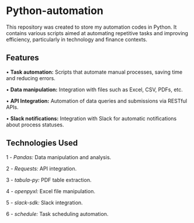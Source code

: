 # Python-automation
This repository was created to store my automation codes in Python. It contains various scripts aimed at automating repetitive tasks and improving efficiency, particularly in technology and finance contexts.

## Features
• **Task automation:** Scripts that automate manual processes, saving time and reducing errors.

• **Data manipulation:** Integration with files such as Excel, CSV, PDFs, etc.

• **API Integration:** Automation of data queries and submissions via RESTful APIs.

• **Slack notifications:** Integration with Slack for automatic notifications about process statuses.
 
## Technologies Used

1 - _Pandas:_ Data manipulation and analysis.

2 - _Requests:_ API integration.

3 - _tabula-py:_ PDF table extraction.

4 - _openpyxl:_ Excel file manipulation.

5 - _slack-sdk:_ Slack integration.

6 - _schedule:_ Task scheduling automation.
